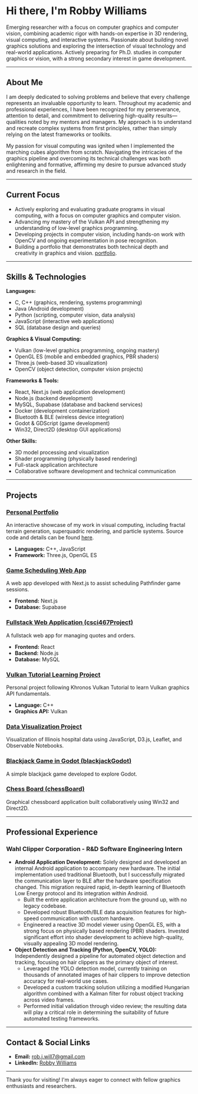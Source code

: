 # Hi there, I'm Robby Williams

Emerging researcher with a focus on computer graphics and computer vision, combining academic rigor with hands-on expertise in 3D rendering, visual computing, and interactive systems. Passionate about building novel graphics solutions and exploring the intersection of visual technology and real-world applications. Actively preparing for Ph.D. studies in computer graphics or vision, with a strong secondary interest in game development.

---

## About Me

I am deeply dedicated to solving problems and believe that every challenge represents an invaluable opportunity to learn. Throughout my academic and professional experiences, I have been recognized for my perseverance, attention to detail, and commitment to delivering high-quality results—qualities noted by my mentors and managers. My approach is to understand and recreate complex systems from first principles, rather than simply relying on the latest frameworks or toolkits.

My passion for visual computing was ignited when I implemented the marching cubes algorithm from scratch. Navigating the intricacies of the graphics pipeline and overcoming its technical challenges was both enlightening and formative, affirming my desire to pursue advanced study and research in the field.

---

## Current Focus

- Actively exploring and evaluating graduate programs in visual computing, with a focus on computer graphics and computer vision.
- Advancing my mastery of the Vulkan API and strengthening my understanding of low-level graphics programming.
- Developing projects in computer vision, including hands-on work with OpenCV and ongoing experimentation in pose recognition.
- Building a portfolio that demonstrates both technical depth and creativity in graphics and vision. [portfolio](https://robalobalubob.github.io/portfolio/).

---

## Skills & Technologies

**Languages:**
- C, C++ (graphics, rendering, systems programming)
- Java (Android development)
- Python (scripting, computer vision, data analysis)
- JavaScript (interactive web applications)
- SQL (database design and queries)

**Graphics & Visual Computing:**
- Vulkan (low-level graphics programming, ongoing mastery)
- OpenGL ES (mobile and embedded graphics, PBR shaders)
- Three.js (web-based 3D visualization)
- OpenCV (object detection, computer vision projects)

**Frameworks & Tools:**
- React, Next.js (web application development)
- Node.js (backend development)
- MySQL, Supabase (database and backend services)
- Docker (development containerization)
- Bluetooth & BLE (wireless device integration)
- Godot & GDScript (game development)
- Win32, Direct2D (desktop GUI applications)

**Other Skills:**
- 3D model processing and visualization
- Shader programming (physically based rendering)
- Full-stack application architecture
- Collaborative software development and technical communication

---

## Projects

### [Personal Portfolio](https://robalobalubob.github.io/portfolio/)
An interactive showcase of my work in visual computing, including fractal terrain generation, superquadric rendering, and particle systems. Source code and details can be found [here](https://github.com/robalobalubob/portfolio).
- **Languages:** C++, JavaScript
- **Framework:** Three.js, OpenGL ES

### [Game Scheduling Web App](https://github.com/robalobalubob/my-pathfinder-scheduler)
A web app developed with Next.js to assist scheduling Pathfinder game sessions.
- **Frontend:** Next.js
- **Database:** Supabase

### [Fullstack Web Application (csci467Project)](https://github.com/robalobalubob/csci467Project)
A fullstack web app for managing quotes and orders.
- **Frontend:** React
- **Backend:** Node.js
- **Database:** MySQL

### [Vulkan Tutorial Learning Project](https://github.com/robalobalubob/vulkan-tutorial)
Personal project following Khronos Vulkan Tutorial to learn Vulkan graphics API fundamentals.
- **Language:** C++
- **Graphics API:** Vulkan

### [Data Visualization Project](https://robalobalubob.github.io/data-vis-final/)
Visualization of Illinois hospital data using JavaScript, D3.js, Leaflet, and Observable Notebooks.

### [Blackjack Game in Godot (blackjackGodot)](https://github.com/robalobalubob/blackjackGodot)
A simple blackjack game developed to explore Godot.

### [Chess Board (chessBoard)](https://github.com/robalobalubob/chessBoard)
Graphical chessboard application built collaboratively using Win32 and Direct2D.

---

## Professional Experience

### Wahl Clipper Corporation - R&D Software Engineering Intern
- **Android Application Development:**
Solely designed and developed an internal Android application to accompany new hardware. The initial implementation used traditional Bluetooth, but I successfully migrated the communication layer to BLE after the hardware specification changed. This migration required rapid, in-depth learning of Bluetooth Low Energy protocol and its integration within Android.
  - Built the entire application architecture from the ground up, with no legacy codebase.
  - Developed robust Bluetooth/BLE data acquisition features for high-speed communication with custom hardware.
  - Engineered a reactive 3D model viewer using OpenGL ES, with a strong focus on physically based rendering (PBR) shaders. Invested significant effort into shader development to achieve high-quality, visually appealing 3D model rendering.
- **Object Detection and Tracking (Python, OpenCV, YOLO):**
Independently designed a pipeline for automated object detection and tracking, focusing on hair clippers as the primary object of interest.
  - Leveraged the YOLO detection model, currently training on thousands of annotated images of hair clippers to improve detection accuracy for real-world use cases.
  - Developed a custom tracking solution utilizing a modified Hungarian algorithm combined with a Kalman filter for robust object tracking across video frames.
  - Performed initial validation through video review; the resulting data will play a critical role in determining the suitability of future automated testing frameworks.
---

## Contact & Social Links

- **Email:** [rob.j.will7@gmail.com](mailto:rob.j.will7@gmail.com)
- **LinkedIn:** [Robby Williams](https://www.linkedin.com/in/robby-williams-b597b21b9/)

---

Thank you for visiting! I'm always eager to connect with fellow graphics enthusiasts and researchers.
